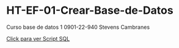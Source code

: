 # HT-EF-01-Crear-Base-de-Datos
Curso base de datos 1 0901-22-940 Stevens Cambranes

<a href="https://github.com/StevensCambranes/HT-EF-01-Crear-Base-de-Datos/blob/master/campeonato.sql">Click para ver Script SQL</a>
